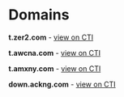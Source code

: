 # Domains

**t.zer2.com** - [view on CTI](https://threatintelligence.guardicore.com/domain/t.zer2.com)

**t.awcna.com** - [view on CTI](https://threatintelligence.guardicore.com/domain/t.awcna.com)

**t.amxny.com** - [view on CTI](https://threatintelligence.guardicore.com/domain/t.amxny.com)

**down.ackng.com** - [view on CTI](https://threatintelligence.guardicore.com/domain/down.ackng.com)
